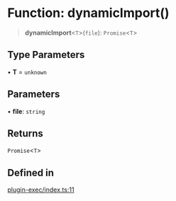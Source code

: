 # Function: dynamicImport()

> **dynamicImport**\<`T`\>(`file`): `Promise`\<`T`\>

## Type Parameters

• **T** = `unknown`

## Parameters

• **file**: `string`

## Returns

`Promise`\<`T`\>

## Defined in

[plugin-exec/index.ts:11](https://github.com/andreisergiu98/baeta/blob/4c16a2c8fa14b6d48e42b6a2c2893542bd64b987/packages/plugin-exec/index.ts#L11)

